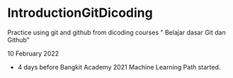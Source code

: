 # IntroductionGitDicoding
Practice using git and github from dicoding courses " Belajar dasar Git dan Github"

10 February 2022
* 4 days before Bangkit Academy 2021 Machine Learning Path started.
